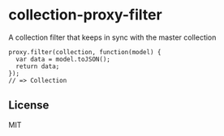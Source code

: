 # collection-proxy-filter
A collection filter that keeps in sync with the master collection

    proxy.filter(collection, function(model) {
      var data = model.toJSON();
      return data;
    });
    // => Collection


## License
MIT
